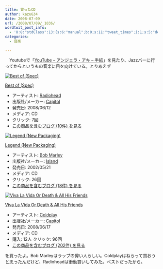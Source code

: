 ```yaml
---
title: 買ったCD
author: kazu634
date: 2008-07-09
url: /2008/07/09/_1036/
wordtwit_post_info:
  - 'O:8:"stdClass":13:{s:6:"manual";b:0;s:11:"tweet_times";i:1;s:5:"delay";i:0;s:7:"enabled";i:1;s:10:"separation";s:2:"60";s:7:"version";s:3:"3.7";s:14:"tweet_template";b:0;s:6:"status";i:2;s:6:"result";a:0:{}s:13:"tweet_counter";i:2;s:13:"tweet_log_ids";a:1:{i:0;i:4125;}s:9:"hash_tags";a:0:{}s:8:"accounts";a:1:{i:0;s:7:"kazu634";}}'
categories:
  - 音楽

---
```

<div class="section">
<p>
    　Youtubeで「<a href="http://jp.youtube.com/watch?v=cjbLiR7c5RI&#38;feature=related" onclick="__gaTracker('send', 'event', 'outbound-article', 'http://jp.youtube.com/watch?v=cjbLiR7c5RI&#038;feature=related', 'YouTube &#8211; アンジェラ・アキ &#8211; 手紙');" target="_blank">YouTube &#8211; アンジェラ・アキ &#8211; 手紙</a>」を見たり、Jazzバーに行ってからというもの音楽に目を向けている。とりあえず
</p>
  
<p>
<center>
</center>
</p>
  
<div class="hatena-asin-detail">
<a href="http://www.amazon.co.jp/dp/B0017KP93U/?tag=hatena_st1-22&ascsubtag=d-7ibv" onclick="__gaTracker('send', 'event', 'outbound-article', 'http://www.amazon.co.jp/dp/B0017KP93U/?tag=hatena_st1-22&ascsubtag=d-7ibv', '');"><img src="https://images-na.ssl-images-amazon.com/images/I/41Hfd1YO8FL._SL160_.jpg" class="hatena-asin-detail-image" alt="Best of (Spec)" title="Best of (Spec)" /></a></p> 
    
<div class="hatena-asin-detail-info">
<p class="hatena-asin-detail-title">
<a href="http://www.amazon.co.jp/dp/B0017KP93U/?tag=hatena_st1-22&ascsubtag=d-7ibv" onclick="__gaTracker('send', 'event', 'outbound-article', 'http://www.amazon.co.jp/dp/B0017KP93U/?tag=hatena_st1-22&ascsubtag=d-7ibv', 'Best of (Spec)');">Best of (Spec)</a>
</p>
      
<ul>
<li>
<span class="hatena-asin-detail-label">アーティスト:</span> <a href="http://d.hatena.ne.jp/keyword/Radiohead" onclick="__gaTracker('send', 'event', 'outbound-article', 'http://d.hatena.ne.jp/keyword/Radiohead', 'Radiohead');" class="keyword">Radiohead</a>
</li>
<li>
<span class="hatena-asin-detail-label">出版社/メーカー:</span> <a href="http://d.hatena.ne.jp/keyword/Capitol" onclick="__gaTracker('send', 'event', 'outbound-article', 'http://d.hatena.ne.jp/keyword/Capitol', 'Capitol');" class="keyword">Capitol</a>
</li>
<li>
<span class="hatena-asin-detail-label">発売日:</span> 2008/06/12
</li>
<li>
<span class="hatena-asin-detail-label">メディア:</span> CD
</li>
<li>
<span class="hatena-asin-detail-label">クリック</span>: 7回
</li>
<li>
<a href="http://d.hatena.ne.jp/asin/B0017KP93U" onclick="__gaTracker('send', 'event', 'outbound-article', 'http://d.hatena.ne.jp/asin/B0017KP93U', 'この商品を含むブログ (10件) を見る');" target="_blank">この商品を含むブログ (10件) を見る</a>
</li>
</ul>
</div>
    
<div class="hatena-asin-detail-foot">
</div>
</div>
  
<div class="hatena-asin-detail">
<a href="http://www.amazon.co.jp/dp/B0000669JL/?tag=hatena_st1-22&ascsubtag=d-7ibv" onclick="__gaTracker('send', 'event', 'outbound-article', 'http://www.amazon.co.jp/dp/B0000669JL/?tag=hatena_st1-22&ascsubtag=d-7ibv', '');"><img src="https://images-na.ssl-images-amazon.com/images/I/51pmpbBkkML._SL160_.jpg" class="hatena-asin-detail-image" alt="Legend (New Packaging)" title="Legend (New Packaging)" /></a></p> 
    
<div class="hatena-asin-detail-info">
<p class="hatena-asin-detail-title">
<a href="http://www.amazon.co.jp/dp/B0000669JL/?tag=hatena_st1-22&ascsubtag=d-7ibv" onclick="__gaTracker('send', 'event', 'outbound-article', 'http://www.amazon.co.jp/dp/B0000669JL/?tag=hatena_st1-22&ascsubtag=d-7ibv', 'Legend (New Packaging)');">Legend (New Packaging)</a>
</p>
      
<ul>
<li>
<span class="hatena-asin-detail-label">アーティスト:</span> <a href="http://d.hatena.ne.jp/keyword/Bob%20Marley" onclick="__gaTracker('send', 'event', 'outbound-article', 'http://d.hatena.ne.jp/keyword/Bob%20Marley', 'Bob Marley');" class="keyword">Bob Marley</a>
</li>
<li>
<span class="hatena-asin-detail-label">出版社/メーカー:</span> <a href="http://d.hatena.ne.jp/keyword/Island" onclick="__gaTracker('send', 'event', 'outbound-article', 'http://d.hatena.ne.jp/keyword/Island', 'Island');" class="keyword">Island</a>
</li>
<li>
<span class="hatena-asin-detail-label">発売日:</span> 2002/05/21
</li>
<li>
<span class="hatena-asin-detail-label">メディア:</span> CD
</li>
<li>
<span class="hatena-asin-detail-label">クリック</span>: 26回
</li>
<li>
<a href="http://d.hatena.ne.jp/asin/B0000669JL" onclick="__gaTracker('send', 'event', 'outbound-article', 'http://d.hatena.ne.jp/asin/B0000669JL', 'この商品を含むブログ (18件) を見る');" target="_blank">この商品を含むブログ (18件) を見る</a>
</li>
</ul>
</div>
    
<div class="hatena-asin-detail-foot">
</div>
</div>
  
<div class="hatena-asin-detail">
<a href="http://www.amazon.co.jp/dp/B000RPTQ1C/?tag=hatena_st1-22&ascsubtag=d-7ibv" onclick="__gaTracker('send', 'event', 'outbound-article', 'http://www.amazon.co.jp/dp/B000RPTQ1C/?tag=hatena_st1-22&ascsubtag=d-7ibv', '');"><img src="https://images-na.ssl-images-amazon.com/images/I/611o6ExTUbL._SL160_.jpg" class="hatena-asin-detail-image" alt="Viva La Vida Or Death & All His Friends" title="Viva La Vida Or Death & All His Friends" /></a></p> 
    
<div class="hatena-asin-detail-info">
<p class="hatena-asin-detail-title">
<a href="http://www.amazon.co.jp/dp/B000RPTQ1C/?tag=hatena_st1-22&ascsubtag=d-7ibv" onclick="__gaTracker('send', 'event', 'outbound-article', 'http://www.amazon.co.jp/dp/B000RPTQ1C/?tag=hatena_st1-22&ascsubtag=d-7ibv', 'Viva La Vida Or Death &#038; All His Friends');">Viva La Vida Or Death & All His Friends</a>
</p>
      
<ul>
<li>
<span class="hatena-asin-detail-label">アーティスト:</span> <a href="http://d.hatena.ne.jp/keyword/Coldplay" onclick="__gaTracker('send', 'event', 'outbound-article', 'http://d.hatena.ne.jp/keyword/Coldplay', 'Coldplay');" class="keyword">Coldplay</a>
</li>
<li>
<span class="hatena-asin-detail-label">出版社/メーカー:</span> <a href="http://d.hatena.ne.jp/keyword/Capitol" onclick="__gaTracker('send', 'event', 'outbound-article', 'http://d.hatena.ne.jp/keyword/Capitol', 'Capitol');" class="keyword">Capitol</a>
</li>
<li>
<span class="hatena-asin-detail-label">発売日:</span> 2008/06/17
</li>
<li>
<span class="hatena-asin-detail-label">メディア:</span> CD
</li>
<li>
<span class="hatena-asin-detail-label">購入</span>: 12人 <span class="hatena-asin-detail-label">クリック</span>: 96回
</li>
<li>
<a href="http://d.hatena.ne.jp/asin/B000RPTQ1C" onclick="__gaTracker('send', 'event', 'outbound-article', 'http://d.hatena.ne.jp/asin/B000RPTQ1C', 'この商品を含むブログ (202件) を見る');" target="_blank">この商品を含むブログ (202件) を見る</a>
</li>
</ul>
</div>
    
<div class="hatena-asin-detail-foot">
</div>
</div>
  
<p>
    を買ったよ。Bob Marleyはラップの偉い人らしい。Coldplayはねらって買おうと思ったんだけど、Radioheadは衝動買いしてみた。ベストだったから。
</p>
</div>

